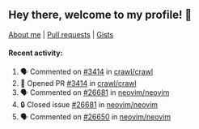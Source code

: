 ## Hey there, welcome to my profile! 👋

[About me](https://seandewar.github.io/)
 | [Pull requests](https://github.com/search?p=1&q=author%3Aseandewar+is%3Apr)
 | [Gists](https://gist.github.com/seandewar)

#### Recent activity:

<!--START_SECTION:activity-->
1. 🗣 Commented on [#3414](https://github.com/crawl/crawl/pull/3414#issuecomment-1868511492) in [crawl/crawl](https://github.com/crawl/crawl)
2. 💪 Opened PR [#3414](https://github.com/crawl/crawl/pull/3414) in [crawl/crawl](https://github.com/crawl/crawl)
3. 🗣 Commented on [#26681](https://github.com/neovim/neovim/issues/26681#issuecomment-1864781638) in [neovim/neovim](https://github.com/neovim/neovim)
4. 🔒 Closed issue [#26681](https://github.com/neovim/neovim/issues/26681) in [neovim/neovim](https://github.com/neovim/neovim)
5. 🗣 Commented on [#26650](https://github.com/neovim/neovim/issues/26650#issuecomment-1863566875) in [neovim/neovim](https://github.com/neovim/neovim)
<!--END_SECTION:activity-->
